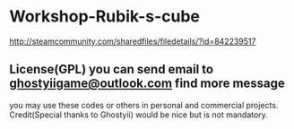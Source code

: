 # Workshop-Rubik-s-cube
http://steamcommunity.com/sharedfiles/filedetails/?id=842239517

License(GPL)
you can send email to ghostyiigame@outlook.com find more message
----------------------------------------------------------
you may use these codes or others in personal and commercial projects.
Credit(Special thanks to Ghostyii) would be nice but is not mandatory.
